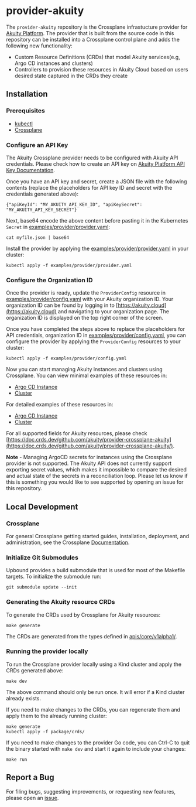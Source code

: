# provider-akuity

The `provider-akuity` repository is the Crossplane infrastucture provider for
[Akuity Platform](https://akuity.io/akuity-platform/). The provider that is built from the source code
in this repository can be installed into a Crossplane control plane and adds the 
following new functionality:

* Custom Resource Definitions (CRDs) that model Akuity services(e.g, Argo CD instances and clusters)
* Controllers to provision these resources in Akuity Cloud based on users 
desired state captured in the CRDs they create

## Installation

### Prerequisites

- [kubectl](https://kubernetes.io/docs/tasks/tools/install-kubectl/)
- [Crossplane](https://docs.crossplane.io/latest/software/install/)

### Configure an API Key
The Akuity Crossplane provider needs to be configured with Akuity API credentials. Please check how to create an API key on  [Akuity Platform API Key Documentation](https://docs.akuity.io/organizations/api-keys). 

Once you have an API key and secret, create a JSON file with the following contents (replace the placeholders for API key 
ID and secret with the credentials generated above):

```
{"apiKeyId": "MY_AKUITY_API_KEY_ID", "apiKeySecret": "MY_AKUITY_API_KEY_SECRET"}
```

Next, base64 encode the above content before pasting it in the Kubernetes `Secret` in [examples/provider/provider.yaml](./examples/provider/provider.yaml):

```
cat myfile.json | base64
```

Install the provider by applying the [examples/provider/provider.yaml](./examples/provider/provider.yaml) in your cluster:

```
kubectl apply -f examples/provider/provider.yaml
```

### Configure the Organization ID
Once the provider is ready, update the `ProviderConfig` resource in [examples/provider/config.yaml](./examples/provider/config.yaml) with your
Akuity organization ID. Your organization ID can be found by logging in to [https://akuity.cloud](https://akuity.cloud) and
navigating to your organization page. The organization ID is displayed on the top right corner of the screen.

Once you have completed the steps above to replace the placeholders for API credentials, organization ID in
[examples/provider/config.yaml](./examples/provider/config.yaml), you can configure the provider by applying the `ProviderConfig` resources to your cluster:

```
kubectl apply -f examples/provider/config.yaml
```

Now you can start managing Akuity instances and clusters using Crossplane. You can view minimal examples of these resources
in:
- [Argo CD Instance](./examples/instance/basic.yaml)
- [Cluster](./examples/cluster/basic.yaml)

For detailed examples of these resources in:
- [Argo CD Instance](./examples/instance/detailed.yaml)
- [Cluster](./examples/cluster/detailed.yaml)

For all supported fields for Akuity resources, please check [https://doc.crds.dev/github.com/akuity/provider-crossplane-akuity](https://doc.crds.dev/github.com/akuity/provider-crossplane-akuity/).

**Note** - Managing ArgoCD secrets for instances using the Crossplane provider is not supported. The Akuity API does not currently support exporting
secret values, which makes it impossible to compare the desired and actual state of the secrets in a reconciliation loop. Please let us know if this is something
you would like to see supported by opening an issue for this repository.

## Local Development

### Crossplane

For general Crossplane getting started guides, installation, deployment, and administration, see
the Crossplane [Documentation](https://crossplane.io/docs).

### Initialize Git Submodules

Upbound provides a build submodule that is used for most of the Makefile targets. To initialize the
submodule run:

`git submodule update --init`

### Generating the Akuity resource CRDs

To generate the CRDs used by Crossplane for Akuity resources:

`make generate`

The CRDs are generated from the types defined in [apis/core/v1alpha1/](./apis/core/v1alpha1/).

### Running the provider locally

To run the Crossplane provider locally using a Kind cluster and apply the CRDs generated above:

`make dev`

The above command should only be run once. It will error if a Kind cluster already exists.

If you need to make changes to the CRDs, you can regenerate them and apply them to the already
running cluster:

```
make generate
kubectl apply -f package/crds/
```

If you need to make changes to the provider Go code, you can Ctrl-C to quit the binary
started with `make dev` and start it again to include your changes:

`make run`

## Report a Bug

For filing bugs, suggesting improvements, or requesting new features, please
open an [issue](https://github.com/akuityio/provider-crossplane-akuity/issues).
